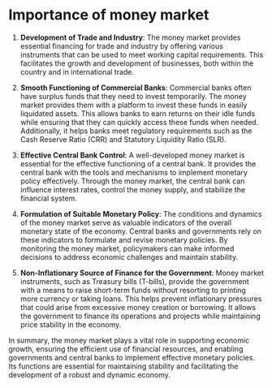 # Importance of money market

1. **Development of Trade and Industry**: The money market provides essential financing for trade and industry by offering various instruments that can be used to meet working capital requirements. This facilitates the growth and development of businesses, both within the country and in international trade.

2. **Smooth Functioning of Commercial Banks**: Commercial banks often have surplus funds that they need to invest temporarily. The money market provides them with a platform to invest these funds in easily liquidated assets. This allows banks to earn returns on their idle funds while ensuring that they can quickly access these funds when needed. Additionally, it helps banks meet regulatory requirements such as the Cash Reserve Ratio (CRR) and Statutory Liquidity Ratio (SLR).

3. **Effective Central Bank Control**: A well-developed money market is essential for the effective functioning of a central bank. It provides the central bank with the tools and mechanisms to implement monetary policy effectively. Through the money market, the central bank can influence interest rates, control the money supply, and stabilize the financial system.

4. **Formulation of Suitable Monetary Policy**: The conditions and dynamics of the money market serve as valuable indicators of the overall monetary state of the economy. Central banks and governments rely on these indicators to formulate and revise monetary policies. By monitoring the money market, policymakers can make informed decisions to address economic challenges and maintain stability.

5. **Non-Inflationary Source of Finance for the Government**: Money market instruments, such as Treasury bills (T-bills), provide the government with a means to raise short-term funds without resorting to printing more currency or taking loans. This helps prevent inflationary pressures that could arise from excessive money creation or borrowing. It allows the government to finance its operations and projects while maintaining price stability in the economy.

In summary, the money market plays a vital role in supporting economic growth, ensuring the efficient use of financial resources, and enabling governments and central banks to implement effective monetary policies. Its functions are essential for maintaining stability and facilitating the development of a robust and dynamic economy.